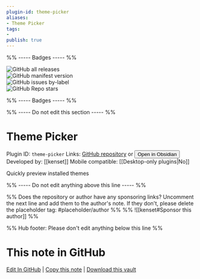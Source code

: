 ```yaml
---
plugin-id: theme-picker
aliases:
- Theme Picker
tags: 
- 
publish: true
---
```


%% ----- Badges ----- %%

![GitHub all releases](https://img.shields.io/github/downloads/kenset/obsidian-theme-picker/total?color=573E7A&logo=github&style=for-the-badge)   
![GitHub manifest version](https://img.shields.io/github/manifest-json/v/kenset/obsidian-theme-picker?color=573E7A&logo=github&style=for-the-badge)   
![GitHub issues by-label](https://img.shields.io/github/issues/kenset/obsidian-theme-picker/help%20wanted?color=573E7A&logo=github&style=for-the-badge)   
![GitHub Repo stars](https://img.shields.io/github/stars/kenset/obsidian-theme-picker?color=573E7A&logo=github&style=for-the-badge)

%% ----- Badges ----- %%

%% ----- Do not edit this section ----- %%

# Theme Picker

Plugin ID: `theme-picker`
Links: [GitHub repository](https://github.com/kenset/obsidian-theme-picker) or [<button id=HH>Open in Obsidian</button>](obsidian://goto-plugin?id=theme-picker)
Developed by: [[kenset]]
Mobile compatible: [[Desktop-only plugins|No]]

Quickly preview installed themes

%% ----- Do not edit anything above this line ----- %% 

%% Does the repository or author have any sponsoring links? Uncomment the next line and add them to the author's note. If they don't, please delete the placeholder tag: #placeholder/author %%
%% ![[kenset#Sponsor this author]] %%

%% Hub footer: Please don't edit anything below this line %%

# This note in GitHub

<span class="git-footer">[Edit In GitHub](https://github.dev/obsidian-community/obsidian-hub/blob/main/02%20-%20Community%20Expansions/02.05%20All%20Community%20Expansions/Plugins/theme-picker.md "git-hub-edit-note") | [Copy this note](https://raw.githubusercontent.com/obsidian-community/obsidian-hub/main/02%20-%20Community%20Expansions/02.05%20All%20Community%20Expansions/Plugins/theme-picker.md "git-hub-copy-note") | [Download this vault](https://github.com/obsidian-community/obsidian-hub/archive/refs/heads/main.zip "git-hub-download-vault") </span>